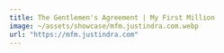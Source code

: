 ```yaml
---
title: The Gentlemen's Agreement | My First Million
image: ~/assets/showcase/mfm.justindra.com.webp
url: "https://mfm.justindra.com"
---
```


